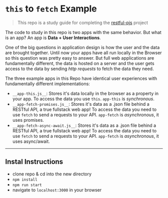 # `this` to `fetch` Example

> This repo is a study guide for completing the [restful-pjs](https://github.com/hackyourfuturebelgium/restful-pjs) project

The code to study in this repo is two apps with the same behavior.  But what is an app?  An app is __Data + User Interactions__.

One of the big questions in application design is how the user and the data are brought together.  Until now your apps have all run locally in the Browser so this question was pretty easy to answer.  But full web applications are fundamentally different,  the data is hosted on a server and the user gets access to the data by sending _http requests_ to fetch the data they need.

The three example apps in this Repo have identical user experiences with fundamentally different implementations:

* `__app-this.js__`: Stores it's data locally in the browser as a property in your app.  To access the data you use `this`.  `app-this` is _synchronous_.
* `__app-fetch-promises.js__`: Stores it's data as a .json file behind a RESTful API, a true fullstack web app!  To access the data you need to use `fetch` to send a requests to your API. `app-fetch` is _asynchronous_, it uses promises.
* `__app-fetch-async-await.js__`: Stores it's data as a .json file behind a RESTful API, a true fullstack web app!  To access the data you need to use `fetch` to send a requests to your API. `app-fetch` is _asynchronous_, it uses async/await.

---

## Instal Instructions

* clone repo & cd into the new directory
* `npm install`
* `npm run start`
* navigate to `localhost:3000` in your browser
